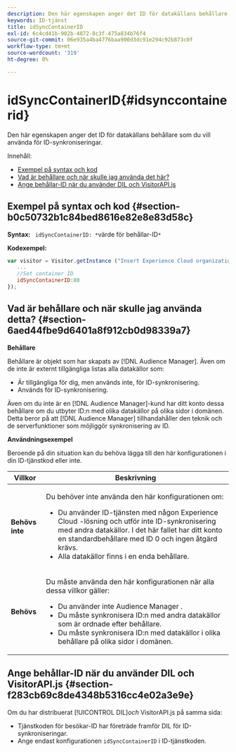 ```yaml
---
description: Den här egenskapen anger det ID för datakällans behållare som du vill använda för ID-synkroniseringar.
keywords: ID-tjänst
title: idSyncContainerID
exl-id: 6c4cd41b-902b-4872-8c3f-475a834b76f4
source-git-commit: 06e935a4ba4776baa900d3dc91e294c92b873c0f
workflow-type: tm+mt
source-wordcount: '319'
ht-degree: 0%

---
```


# idSyncContainerID{#idsynccontainerid}

Den här egenskapen anger det ID för datakällans behållare som du vill använda för ID-synkroniseringar.

Innehåll:

<ul class="simplelist"> 
 <li> <a href="../../library/function-vars/idsyncontainerid.md#section-b0c50732b1c84bed8616e82e8e83d58c" format="dita" scope="local"> Exempel på syntax och kod </a> </li> 
 <li> <a href="../../library/function-vars/idsyncontainerid.md#section-6aed44fbe9d6401a8f912cb0d98339a7" format="dita" scope="local"> Vad är behållare och när skulle jag använda det här? </a> </li> 
 <li> <a href="../../library/function-vars/idsyncontainerid.md#section-f283cb69c8de4348b5316cc4e02a3e9e" format="dita" scope="local"> Ange behållar-ID när du använder DIL och VisitorAPI.js </a> </li> 
</ul>

## Exempel på syntax och kod {#section-b0c50732b1c84bed8616e82e8e83d58c}

**Syntax:** ` idSyncContainerID: *`värde för behållar-ID`*`

**Kodexempel:**

```js
var visitor = Visitor.getInstance ("Insert Experience Cloud organization ID here",{ 
   ... 
   //Set container ID 
   idSyncContainerID:80 
});
```

## Vad är behållare och när skulle jag använda detta? {#section-6aed44fbe9d6401a8f912cb0d98339a7}

**Behållare**

Behållare är objekt som har skapats av [!DNL Audience Manager]. Även om de inte är externt tillgängliga listas alla datakällor som:

* Är tillgängliga för dig, men används inte, för ID-synkronisering.
* Används för ID-synkronisering.

Även om du inte är en [!DNL Audience Manager]-kund har ditt konto dessa behållare om du utbyter ID:n med olika datakällor på olika sidor i domänen. Detta beror på att [!DNL Audience Manager] tillhandahåller den teknik och de serverfunktioner som möjliggör synkronisering av ID.

**Användningsexempel**

Beroende på din situation kan du behöva lägga till den här konfigurationen i din ID-tjänstkod eller inte.

<table id="table_48621F343C7F4760A75F6BCC2DB2DA20"> 
 <thead> 
  <tr> 
   <th colname="col1" class="entry"> Villkor </th> 
   <th colname="col2" class="entry"> Beskrivning </th> 
  </tr> 
 </thead>
 <tbody> 
  <tr> 
   <td colname="col1"> <p> <b>Behövs inte</b> </p> </td> 
   <td colname="col2"> <p>Du behöver inte använda den här konfigurationen om: </p> <p> 
     <ul id="ul_4D6F794CD65C43D0BEFBA6F5DE420C2E"> 
      <li id="li_0F048A6AC7BE4450AFA1B20B1AC25808">Du använder ID-tjänsten med någon <span class="keyword"> Experience Cloud </span>-lösning och utför inte ID-synkronisering med andra datakällor. I det här fallet har ditt konto en standardbehållare med ID 0 och ingen åtgärd krävs. </li> 
      <li id="li_5657D64D9406407D9B4DB7D8BE4F8EE4">Alla datakällor finns i en enda behållare. </li> 
     </ul> </p> </td> 
  </tr> 
  <tr> 
   <td colname="col1"> <p> <b>Behövs</b> </p> </td> 
   <td colname="col2"> <p>Du måste använda den här konfigurationen när alla dessa villkor gäller: </p> <p> 
     <ul id="ul_9AFD14FC5A2745F7BD7BE7B64545DA62"> 
      <li id="li_04F0EFBBD71B43608CAAA7E7409D33FE">Du använder inte <span class="keyword"> Audience Manager </span>. </li> 
      <li id="li_4BFA6DC76CE9455EBBC337FD2FE820BF">Du måste synkronisera ID:n med andra datakällor som är ordnade efter behållare. </li> 
      <li id="li_731DA5D1CBF244F8BEBE57C0E2EBA713">Du måste synkronisera ID:n med datakällor i olika behållare på olika sidor i domänen. </li> 
     </ul> </p> </td> 
  </tr> 
 </tbody> 
</table>

## Ange behållar-ID när du använder DIL och VisitorAPI.js {#section-f283cb69c8de4348b5316cc4e02a3e9e}

Om du har distribuerat [!UICONTROL DIL]*och* VisitorAPI.js på samma sida:

* Tjänstkoden för besökar-ID har företräde framför DIL för ID-synkroniseringar.
* Ange endast konfigurationen `idSyncContainerID` i ID-tjänstkoden.
